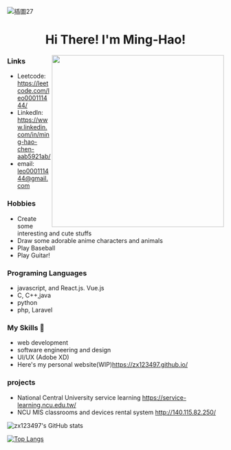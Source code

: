 ![插圖27](https://user-images.githubusercontent.com/43847473/162562371-5d4abdec-494d-4f7a-83c1-290d4b1f1e7b.jpg)
<h1 align="center">Hi There! I'm Ming-Hao!</h1>
<img align="right" width="400" src="https://user-images.githubusercontent.com/43847473/162617217-b831605b-6687-4733-8066-27c61b8bd5e8.gif">

### Links
- Leetcode: https://leetcode.com/leo000111444/
- LinkedIn: https://www.linkedin.com/in/ming-hao-chen-aab5921ab/
- email: leo000111444@gmail.com

### Hobbies
- Create some interesting and cute stuffs
- Draw some adorable anime characters and animals
- Play Baseball
- Play Guitar!
### Programing Languages
- javascript, and React.js. Vue.js
- C, C++,java
- python
- php, Laravel
### My Skills 👋
- web development
- software engineering and design
- UI/UX (Adobe XD)
- Here's my personal website(WIP)https://zx123497.github.io/
### projects
- National Central University service learning
https://service-learning.ncu.edu.tw/
- NCU MIS classrooms and devices rental system
http://140.115.82.250/


![zx123497's GitHub stats](https://github-readme-stats.vercel.app/api?username=zx123497&show_icons=true&theme=radical)


[![Top Langs](https://github-readme-stats.vercel.app/api/top-langs/?username=zx123497&layout=compact)](https://github.com/anuraghazra/github-readme-stats)



